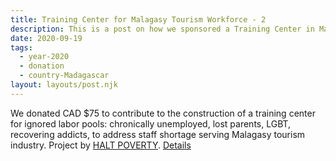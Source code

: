 ```yaml
---
title: Training Center for Malagasy Tourism Workforce - 2
description: This is a post on how we sponsored a Training Center in Madagascar.
date: 2020-09-19
tags:
  - year-2020
  - donation
  - country-Madagascar
layout: layouts/post.njk
---
```

We donated CAD $75 to contribute to the construction of a training center for ignored labor pools: chronically unemployed, lost parents, LGBT, recovering addicts, to address staff shortage serving Malagasy tourism industry. Project by [HALT POVERTY](https://www.mg-haltpoverty.org/). [Details](https://www.globalgiving.org/projects/help-finish-anay-center/)

